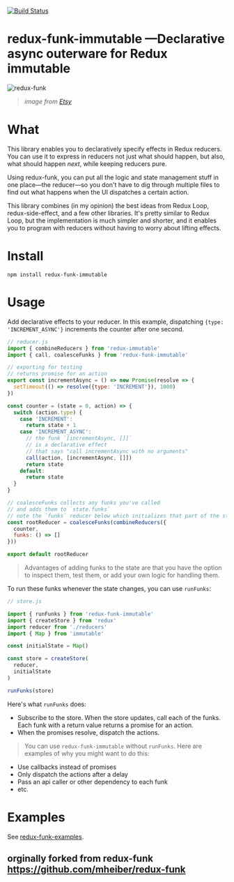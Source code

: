 [![Build Status](https://travis-ci.org/srikanthkyatham/redux-funk-immutable.svg?branch=master)](https://travis-ci.org/srikanthkyatham/redux-funk-immutable)
# redux-funk-immutable —Declarative async outerware for Redux immutable

![redux-funk](https://s-media-cache-ak0.pinimg.com/564x/4c/c3/d8/4cc3d881adf9cf78637f00ebc92eab6e.jpg)

> *image from [Etsy](https://www.etsy.com/listing/259474265/monkey-chinese-zodiac-year-of-the-monkey?ref=related-5)*


# What

This library enables you to declaratively specify effects in Redux reducers. You can use it to express in reducers not just what should happen, but also, what should happen *next*, while keeping reducers pure.

Using redux-funk, you can put all the logic and state management stuff in one place—the reducer—so you don't have to dig through multiple files to find out what happens when the UI dispatches a certain action.

This library combines (in my opinion) the best ideas from Redux Loop, redux-side-effect, and a few other libraries. It's pretty similar to Redux Loop, but the implementation is much simpler and shorter, and it enables you to program with reducers without having to worry about lifting effects.

# Install

`npm install redux-funk-immutable`

# Usage

Add declarative effects to your reducer. In this example, dispatching `{type: 'INCREMENT_ASYNC'}` increments the counter after one second.

```js
// reducer.js
import { combineReducers } from 'redux-immutable'
import { call, coalesceFunks } from 'redux-funk-immutable'

// exporting for testing
// returns promise for an action
export const incrementAsync = () => new Promise(resolve => {
  setTimeout(() => resolve({type: 'INCREMENT'}), 1000)
})

const counter = (state = 0, action) => {
  switch (action.type) {
    case 'INCREMENT':
      return state + 1
    case 'INCREMENT_ASYNC':
      // the funk `[incrementAsync, []]`
      // is a declarative effect
      // that says "call incrementAsync with no arguments"
      call(action, [incrementAsync, []])
      return state
    default:
      return state
  }
}

// coalesceFunks collects any funks you've called
// and adds them to `state.funks`
// note the `funks` reducer below which initializes that part of the state
const rootReducer = coalesceFunks(combineReducers({
  counter,
  funks: () => []
}))

export default rootReducer
```

> Advantages of adding funks to the state are that you have the option to inspect them, test them, or add your own logic for handling them.

To run these funks whenever the state changes, you can use `runFunks`:

```js
// store.js

import { runFunks } from 'redux-funk-immutable'
import { createStore } from 'redux'
import reducer from './reducers'
import { Map } from 'immutable'

const initialState = Map()

const store = createStore(
  reducer,
  initialState
)

runFunks(store)
```

Here's what `runFunks` does:
- Subscribe to the store. When the store updates, call each of the funks. Each funk with a return value returns a promise for an action.
- When the promises resolve, dispatch the actions.

> You can use `redux-funk-immutable` without `runFunks`. Here are examples of why you might want to do this:
- Use callbacks instead of promises
- Only dispatch the actions after a delay
- Pass an api caller or other dependency to each funk
- etc.

# Examples

See [redux-funk-examples](https://github.com/mheiber/redux-funk-examples).

## orginally forked from redux-funk https://github.com/mheiber/redux-funk
